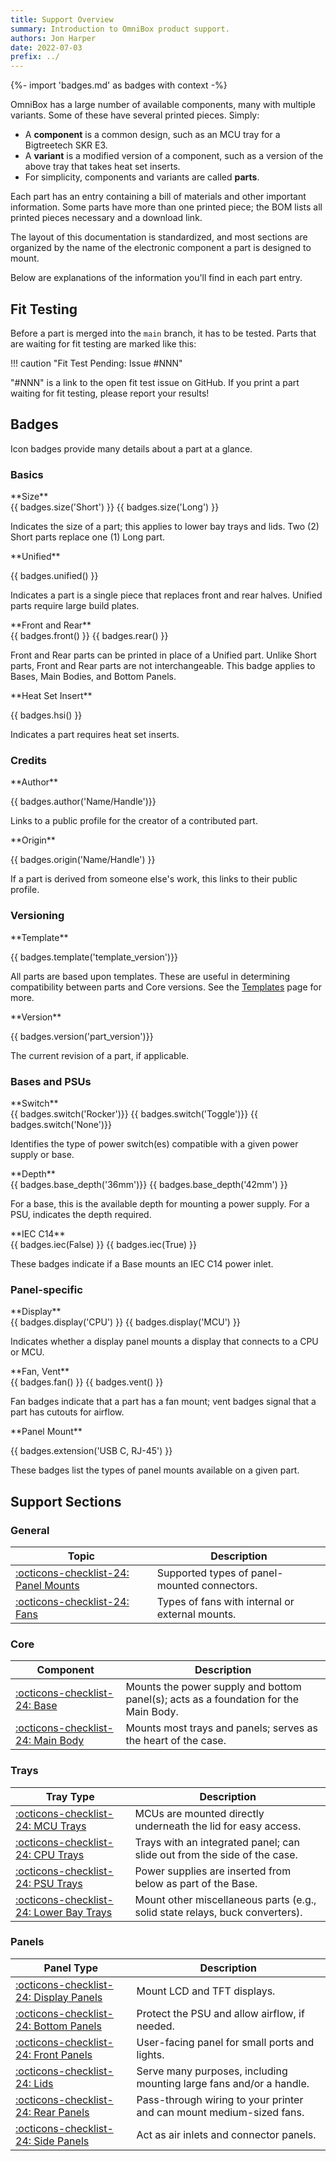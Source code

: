 ```yaml
---
title: Support Overview
summary: Introduction to OmniBox product support.
authors: Jon Harper
date: 2022-07-03
prefix: ../
---
```


{%- import 'badges.md' as badges with context -%}

OmniBox has a large number of available components, many with multiple variants. Some of these have several printed pieces.
Simply:

- A **component** is a common design, such as an MCU tray for a Bigtreetech SKR E3.
- A **variant** is a modified version of a component, such as a version of the above tray that takes heat set inserts.
- For simplicity, components and variants are called **parts**. 

Each part has an entry containing a bill of materials and other important information. Some parts have more than one printed
piece; the BOM lists all printed pieces necessary and a download link.

The layout of this documentation is standardized, and most sections are organized by the name of the electronic component
a part is designed to mount.

Below are explanations of the information you'll find in each part entry.

## Fit Testing

Before a part is merged into the `main` branch, it has to be tested. Parts
that are waiting for fit testing are marked like this:

!!! caution "Fit Test Pending: Issue #NNN"

"#NNN" is a link to the open fit test issue on GitHub. If you print a part waiting for fit testing, please report your results!

## Badges

Icon badges provide many details about a part at a glance.

### Basics

<div markdown class="grid">
<div markdown class="card">
**Size**

<div markdown>{{ badges.size('Short') }} {{ badges.size('Long') }} </div>

Indicates the size of a part; this applies to lower bay trays and lids. Two (2) Short parts replace one (1) Long part.
</div>
<div markdown class="card">
**Unified**

{{ badges.unified() }}

Indicates a part is a single piece that replaces front and rear halves. Unified parts require large build plates.
</div>
<div markdown class="card">
**Front and Rear**

<div markdown> {{ badges.front() }} {{ badges.rear() }} </div>

Front and Rear parts can be printed in place of a Unified part. Unlike Short parts, Front and Rear parts
are not interchangeable. This badge applies to Bases, Main Bodies, and Bottom Panels.
</div>
<div markdown class="card">
**Heat Set Insert**

{{ badges.hsi() }}

Indicates a part requires heat set inserts.
</div>
</div>

### Credits

<div markdown class="grid">
<div markdown class="card">
**Author**

{{ badges.author('Name/Handle')}}

Links to a public profile for the creator of a contributed part.
</div>
<div markdown class="card">
**Origin**

{{ badges.origin('Name/Handle') }}

If a part is derived from someone else's work, this links to their public profile.
</div>
</div>

### Versioning

<div markdown class="grid">
<div markdown class="card">
**Template**

{{ badges.template('template_version')}}

All parts are based upon templates. These are useful in determining compatibility between parts and Core versions.
See the [Templates][templates] page for more.
</div>
<div markdown class="card">
**Version**

{{ badges.version('part_version')}}

The current revision of a part, if applicable.
</div>
</div>

### Bases and PSUs

<div markdown class="grid">
<div markdown class="card">
**Switch**

<div markdown>{{ badges.switch('Rocker')}} {{ badges.switch('Toggle')}} {{ badges.switch('None')}}</div>

Identifies the type of power switch(es) compatible with a given power supply or base.
</div>
<div markdown class="card">
**Depth**

<div markdown>{{ badges.base_depth('36mm')}} {{ badges.base_depth('42mm') }}</div>

For a base, this is the available depth for mounting a power supply. For a PSU, indicates the
depth required.
</div>
<div markdown class="card">
**IEC C14**

<div markdown>{{ badges.iec(False) }} {{ badges.iec(True) }} </div>

These badges indicate if a Base mounts an IEC C14 power inlet.
</div>
</div>

### Panel-specific

<div markdown class="grid">
<div markdown class="card">
**Display**

<div markdown>{{ badges.display('CPU') }} {{ badges.display('MCU') }}</div>

Indicates whether a display panel mounts a display that connects to a CPU or MCU.
</div>
<div markdown class="card">
**Fan, Vent**

<div markdown> {{ badges.fan() }} {{ badges.vent() }} </div>

Fan badges indicate that a part has a fan mount; vent badges signal that a part has cutouts for airflow.
</div>
<div markdown class="card">
**Panel Mount**

{{ badges.extension('USB C, RJ-45') }}

These badges list the types of panel mounts available on a given part.
</div>
</div>

## Support Sections

### General

| Topic | Description |
|-------|-------------|
| [:octicons-checklist-24: Panel Mounts][panel_mounts] | Supported types of panel-mounted connectors. |
| [:octicons-checklist-24: Fans][fans] | Types of fans with internal or external mounts. |

### Core

| Component | Description |
|-----------|-------------|
| [:octicons-checklist-24: Base][base] | Mounts the power supply and bottom panel(s); acts as a foundation for the Main Body. |
| [:octicons-checklist-24: Main Body][main_body] | Mounts most trays and panels; serves as the heart of the case. |

### Trays

| Tray Type | Description |
|-----------|-------------|
| [:octicons-checklist-24: MCU Trays][mcu] | MCUs are mounted directly underneath the lid for easy access. |
| [:octicons-checklist-24: CPU Trays][cpu] | Trays with an integrated panel; can slide out from the side of the case. |
| [:octicons-checklist-24: PSU Trays][psu] | Power supplies are inserted from below as part of the Base. |
| [:octicons-checklist-24: Lower Bay Trays][lower_bay] | Mount other miscellaneous parts (e.g., solid state relays, buck converters). |

### Panels

| Panel Type | Description |
|------------|-------------|
| [:octicons-checklist-24: Display Panels][display] | Mount LCD and TFT displays. |
| [:octicons-checklist-24: Bottom Panels][bottom]   | Protect the PSU and allow airflow, if needed. |
| [:octicons-checklist-24: Front Panels][front]     | User-facing panel for small ports and lights. |
| [:octicons-checklist-24: Lids][lid]               | Serve many purposes, including mounting large fans and/or a handle. |
| [:octicons-checklist-24: Rear Panels][rear]       | Pass-through wiring to your printer and can mount medium-sized fans. |
| [:octicons-checklist-24: Side Panels][side]       | Act as air inlets and connector panels. |\

[base]:         base.md         "Base options"
[main_body]:    main_body.md    "Main Body options"
[panel_mounts]: panel_mounts.md "Supported panel mounts"
[cpu]:          cpu.md          "Supported SBC CPUs"
[mcu]:          mcu.md          "Supported MCUs"
[psu]:          psu.md          "Supported PSUs"
[display]:      display.md      "Supported displays"
[lower_bay]:    lower_bay.md    "Supported lower bay hardware"
[fans]:         fans.md         "Supported fans"
[front]:        front.md        "Front Panel options"
[rear]:         rear.md         "Rear Panel options"
[side]:         side.md         "Side Panel options"
[lid]:          lid.md          "Lid options"
[bottom]:       bottom.md       "Bottom Panel options"

[tour]:         ../tour.md      "Visual Guided Tour"
[templates]:    ../upgrade/templates.md "List of tray and panel templates"
[img_trays]:  ../img/components/trays.webp
[img_panels]:  ../img/components/panels.webp